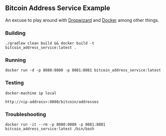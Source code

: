 ## Bitcoin Address Service Example

An excuse to play around with [Dropwizard](http://www.dropwizard.io/) and [Docker](https://www.docker.com/) among other things.

### Building

```
./gradlew clean build && docker build -t bitcoin_address_service:latest .
```

### Running

```
docker run -d -p 8080:8080 -p 8081:8081 bitcoin_address_service:latest
```

### Testing

```
docker-machine ip local

http://<ip-address>:8080/bitcoin/addresses
```

### Troubleshooting

```
docker run -it --rm -p 8080:8080 -p 8081:8081 bitcoin_address_service:latest /bin/bash
```
